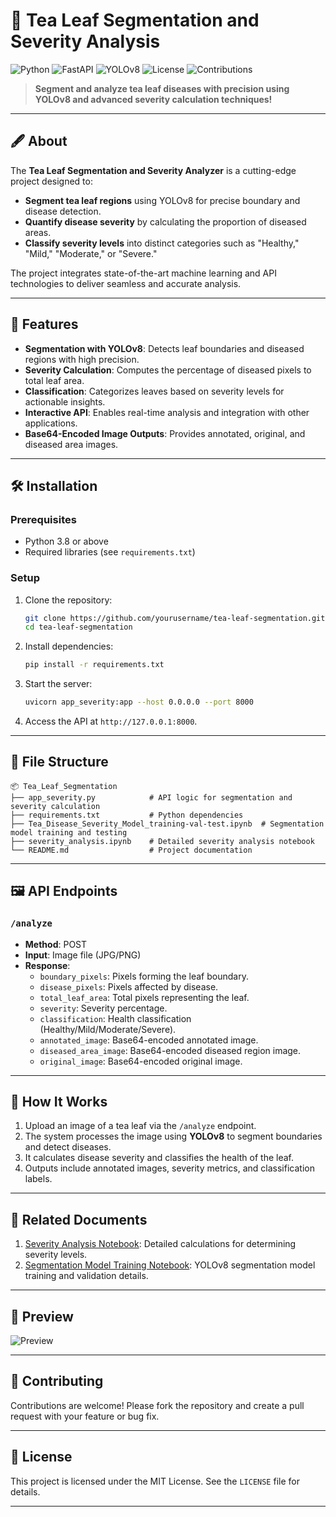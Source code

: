 
# 🌱 Tea Leaf Segmentation and Severity Analysis

![Python](https://img.shields.io/badge/Python-3.8+-blue)
![FastAPI](https://img.shields.io/badge/FastAPI-✔️-green)
![YOLOv8](https://img.shields.io/badge/YOLOv8-✔️-orange)
![License]([https://img.shields.io/github/license/arya8831/tea-leaf-segmentation](https://github.com/Pranjal-Chakraborty/Tea-Disease-Detection/tree/main/back_end/severity_analysis))
![Contributions](https://img.shields.io/badge/Contributions-Welcome-brightgreen)

> **Segment and analyze tea leaf diseases with precision using YOLOv8 and advanced severity calculation techniques!**

---

## 🖋️ About

The **Tea Leaf Segmentation and Severity Analyzer** is a cutting-edge project designed to:
- **Segment tea leaf regions** using YOLOv8 for precise boundary and disease detection.
- **Quantify disease severity** by calculating the proportion of diseased areas.
- **Classify severity levels** into distinct categories such as "Healthy," "Mild," "Moderate," or "Severe."

The project integrates state-of-the-art machine learning and API technologies to deliver seamless and accurate analysis.

---

## 🚀 Features

- **Segmentation with YOLOv8**: Detects leaf boundaries and diseased regions with high precision.
- **Severity Calculation**: Computes the percentage of diseased pixels to total leaf area.
- **Classification**: Categorizes leaves based on severity levels for actionable insights.
- **Interactive API**: Enables real-time analysis and integration with other applications.
- **Base64-Encoded Image Outputs**: Provides annotated, original, and diseased area images.

---

## 🛠️ Installation

### Prerequisites
- Python 3.8 or above
- Required libraries (see `requirements.txt`)

### Setup
1. Clone the repository:
   ```bash
   git clone https://github.com/yourusername/tea-leaf-segmentation.git
   cd tea-leaf-segmentation
   ```

2. Install dependencies:
   ```bash
   pip install -r requirements.txt
   ```

3. Start the server:
   ```bash
   uvicorn app_severity:app --host 0.0.0.0 --port 8000
   ```

4. Access the API at `http://127.0.0.1:8000`.

---

## 📂 File Structure

```plaintext
📦 Tea_Leaf_Segmentation
├── app_severity.py            # API logic for segmentation and severity calculation
├── requirements.txt           # Python dependencies
├── Tea_Disease_Severity_Model_training-val-test.ipynb  # Segmentation model training and testing
├── severity_analysis.ipynb    # Detailed severity analysis notebook
└── README.md                  # Project documentation
```

---

## 🖼️ API Endpoints

### `/analyze`
- **Method**: POST
- **Input**: Image file (JPG/PNG)
- **Response**:
  - `boundary_pixels`: Pixels forming the leaf boundary.
  - `disease_pixels`: Pixels affected by disease.
  - `total_leaf_area`: Total pixels representing the leaf.
  - `severity`: Severity percentage.
  - `classification`: Health classification (Healthy/Mild/Moderate/Severe).
  - `annotated_image`: Base64-encoded annotated image.
  - `diseased_area_image`: Base64-encoded diseased region image.
  - `original_image`: Base64-encoded original image.

---

## 🧪 How It Works

1. Upload an image of a tea leaf via the `/analyze` endpoint.
2. The system processes the image using **YOLOv8** to segment boundaries and detect diseases.
3. It calculates disease severity and classifies the health of the leaf.
4. Outputs include annotated images, severity metrics, and classification labels.

---

## 🔗 Related Documents

1. [Severity Analysis Notebook](severity_analysis.ipynb): Detailed calculations for determining severity levels.
2. [Segmentation Model Training Notebook](Tea_Disease_Severity_Model_training-val-test.ipynb): YOLOv8 segmentation model training and validation details.

---

## 🎨 Preview

![Preview](https://via.placeholder.com/800x400?text=Segmented+Annotated+Image+Preview)

---

## 🤝 Contributing

Contributions are welcome! Please fork the repository and create a pull request with your feature or bug fix.

---

## 📝 License

This project is licensed under the MIT License. See the `LICENSE` file for details.

---

